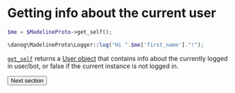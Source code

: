 # Getting info about the current user

```php
$me = $MadelineProto->get_self();

\danog\MadelineProto\Logger::log("Hi ".$me['first_name']."!");
```

[`get_self`](https://docs.madelineproto.xyz/get_self.html) returns a [User object](API_docs/types/User.md) that contains info about the currently logged in user/bot, or false if the current instance is not logged in.

<form action="https://docs.madelineproto.xyz/docs/EXCEPTIONS.html"><input type="submit" value="Next section" /></form>